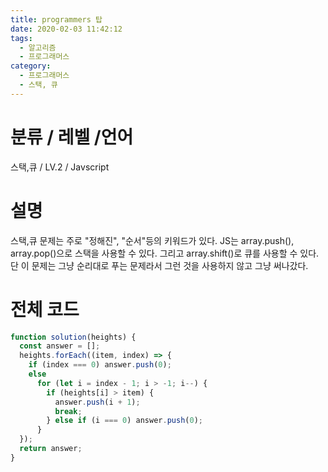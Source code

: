 ```yaml
---
title: programmers 탑
date: 2020-02-03 11:42:12
tags:
  - 알고리즘
  - 프로그래머스
category:
  - 프로그래머스
  - 스택, 큐
---
```


# 분류 / 레벨 /언어

스택,큐 / LV.2 / Javscript

# 설명

스택,큐 문제는 주로 "정해진", "순서"등의 키워드가 있다.
JS는 array.push(), array.pop()으로 스택을 사용할 수 있다.
그리고 array.shift()로 큐를 사용할 수 있다.
단 이 문제는 그냥 순리대로 푸는 문제라서
그런 것을 사용하지 않고 그냥 써나갔다.

# 전체 코드

```javascript
function solution(heights) {
  const answer = [];
  heights.forEach((item, index) => {
    if (index === 0) answer.push(0);
    else
      for (let i = index - 1; i > -1; i--) {
        if (heights[i] > item) {
          answer.push(i + 1);
          break;
        } else if (i === 0) answer.push(0);
      }
  });
  return answer;
}
```
